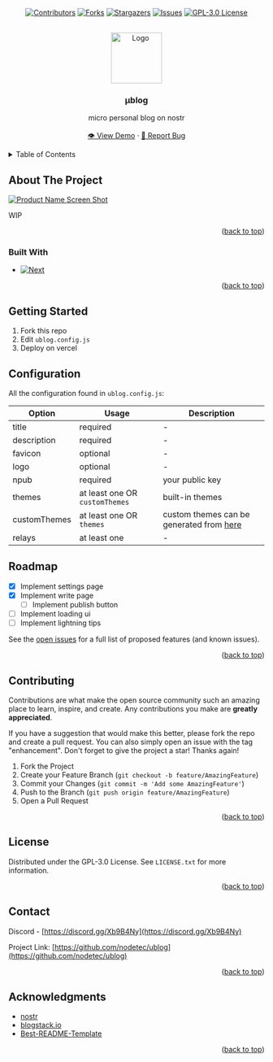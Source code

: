 <!-- Improved compatibility of back to top link: See: https://github.com/othneildrew/Best-README-Template/pull/73 -->

<a name="readme-top"></a>

<!--
*** Thanks for checking out the Best-README-Template. If you have a suggestion
*** that would make this better, please fork the repo and create a pull request
*** or simply open an issue with the tag "enhancement".
*** Don't forget to give the project a star!
*** Thanks again! Now go create something AMAZING! :D
-->

<!-- PROJECT SHIELDS -->
<!--
*** I'm using markdown "reference style" links for readability.
*** Reference links are enclosed in brackets [ ] instead of parentheses ( ).
*** See the bottom of this document for the declaration of the reference variables
*** for contributors-url, forks-url, etc. This is an optional, concise syntax you may use.
*** https://www.markdownguide.org/basic-syntax/#reference-style-links
-->

<!-- PROJECT LOGO -->
<div align="center">

[![Contributors][contributors-shield]][contributors-url]
[![Forks][forks-shield]][forks-url]
[![Stargazers][stars-shield]][stars-url]
[![Issues][issues-shield]][issues-url]
[![GPL-3.0 License][license-shield]][license-url]

<br />

  <a href="https://github.com/nodetec/ublog">
    <img src="https://upload.wikimedia.org/wikipedia/commons/0/0b/Greek_lc_mu.svg" alt="Logo" width="100" height="100">
  </a>

  <h3 align="center">µblog</h3>

  <p align="center">
    micro personal blog on nostr
    <br />
    <br />
  </span>
    <a href="https://u-blog.vercel.app/">👁️ View Demo</a>
    ·
    <a href="https://github.com/nodetec/ublog/issues">🐞 Report Bug</a>
  </p>
</div>

<!-- TABLE OF CONTENTS -->
<details>
  <summary>Table of Contents</summary>
  <ol>
    <li>
      <a href="#about-the-project">About The Project</a>
      <ul>
        <li><a href="#built-with">Built With</a></li>
      </ul>
    </li>
    <li>
      <a href="#getting-started">Getting Started</a>
    </li>
    <li><a href="#roadmap">Roadmap</a></li>
    <li><a href="#contributing">Contributing</a></li>
    <li><a href="#license">License</a></li>
    <li><a href="#contact">Contact</a></li>
    <li><a href="#acknowledgments">Acknowledgments</a></li>
  </ol>
</details>

<!-- ABOUT THE PROJECT -->

## About The Project

[![Product Name Screen Shot][product-screenshot]](https://example.com)

WIP

<p align="right">(<a href="#readme-top">back to top</a>)</p>

### Built With

- [![Next][Next.js]][Next-url]

<p align="right">(<a href="#readme-top">back to top</a>)</p>

<!-- GETTING STARTED -->

## Getting Started

1. Fork this repo
2. Edit `ublog.config.js`
3. Deploy on vercel

<!-- Configuration -->

## Configuration

All the configuration found in `ublog.config.js`:

| Option       | Usage                          | Description                                                                      |
| ------------ | ------------------------------ | -------------------------------------------------------------------------------- |
| title        | required                       | -                                                                                |
| description  | required                       | -                                                                                |
| favicon      | optional                       | -                                                                                |
| logo         | optional                       | -                                                                                |
| npub         | required                       | your public key                                                                  |
| themes       | at least one OR `customThemes` | built-in themes                                                                  |
| customThemes | at least one OR `themes`       | custom themes can be generated from [here](https://daisyui.com/theme-generator/) |
| relays       | at least one                   | -                                                                                |

<!-- ROADMAP -->

## Roadmap

- [x] Implement settings page
- [x] Implement write page
  - [ ] Implement publish button
- [ ] Implement loading ui
- [ ] Implement lightning tips

See the [open issues](https://github.com/nodetec/ublog/issues) for a full list of proposed features (and known issues).

<p align="right">(<a href="#readme-top">back to top</a>)</p>

<!-- CONTRIBUTING -->

## Contributing

Contributions are what make the open source community such an amazing place to learn, inspire, and create. Any contributions you make are **greatly appreciated**.

If you have a suggestion that would make this better, please fork the repo and create a pull request. You can also simply open an issue with the tag "enhancement".
Don't forget to give the project a star! Thanks again!

1. Fork the Project
2. Create your Feature Branch (`git checkout -b feature/AmazingFeature`)
3. Commit your Changes (`git commit -m 'Add some AmazingFeature'`)
4. Push to the Branch (`git push origin feature/AmazingFeature`)
5. Open a Pull Request

<p align="right">(<a href="#readme-top">back to top</a>)</p>

<!-- LICENSE -->

## License

Distributed under the GPL-3.0 License. See `LICENSE.txt` for more information.

<p align="right">(<a href="#readme-top">back to top</a>)</p>

<!-- CONTACT -->

## Contact

Discord - [https://discord.gg/Xb9B4Ny](https://discord.gg/Xb9B4Ny)

Project Link: [https://github.com/nodetec/ublog](https://github.com/nodetec/ublog)

<p align="right">(<a href="#readme-top">back to top</a>)</p>

<!-- ACKNOWLEDGMENTS -->

## Acknowledgments

- [nostr](https://github.com/nostr-protocol/nostr)
- [blogstack.io](https://github.com/nodetec/blogstack)
- [Best-README-Template](https://github.com/othneildrew/Best-README-Template/blob/master/README.md)

<p align="right">(<a href="#readme-top">back to top</a>)</p>

<!-- MARKDOWN LINKS & IMAGES -->
<!-- https://www.markdownguide.org/basic-syntax/#reference-style-links -->

[contributors-shield]: https://img.shields.io/github/contributors/nodetec/ublog.svg?style=for-the-badge
[contributors-url]: https://github.com/nodetec/ublog/graphs/contributors
[forks-shield]: https://img.shields.io/github/forks/nodetec/ublog.svg?style=for-the-badge
[forks-url]: https://github.com/nodetec/ublog/network/members
[stars-shield]: https://img.shields.io/github/stars/nodetec/ublog.svg?style=for-the-badge
[stars-url]: https://github.com/nodetec/ublog/stargazers
[issues-shield]: https://img.shields.io/github/issues/nodetec/ublog.svg?style=for-the-badge
[issues-url]: https://github.com/nodetec/ublog/issues
[license-shield]: https://img.shields.io/github/license/nodetec/ublog.svg?style=for-the-badge
[license-url]: https://github.com/nodetec/ublog/blob/master/LICENSE.txt
[product-screenshot]: images/screenshot.png
[Next.js]: https://img.shields.io/badge/next.js-000000?style=for-the-badge&logo=nextdotjs&logoColor=white
[Next-url]: https://nextjs.org/
